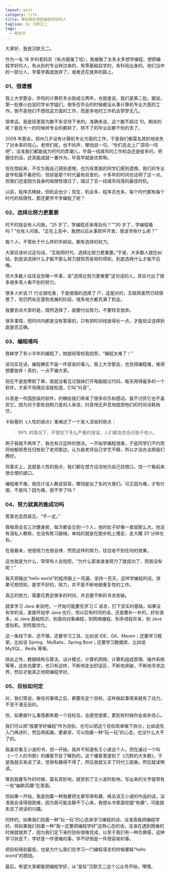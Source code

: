 ```yaml
---
layout: post
category: life
title: 奉劝那些想把编程学好的人
tagline: by 沉默王二
tags: 
  - 程序员
---
```


大家好，我是沉默王二。

<!--more-->




作为一名 18 岁的老码农（有点倔强了哈），我接触了太多太多想学编程、想把编程学好的人，有从别的专业转过来的，有零基础自学的，有科班出身的。他们当中的一部分人，学着学着就放弃了，或者还在放弃的路上。

### 01、很遗憾

我上大学那会，学校的计算机专业刚成立两年，也就是说，我们是第二批。据说，第一批做小白鼠的学长学姐们，很多在毕业的时候都没从事计算机专业方面的工作。倒不是他们不想找这方面的工作，而是本地的工作机会寥寥无几。

很幸运，我是班里面为数不多坚持下来的。准确来说，这个数不超过 10。剩余的呢？能在大一的时候转专业的都转了，转不了的毕业后都干别的去了。

2008 年那会，郑州几乎没有计算机专业方面的工作，于是我们都莫名其妙地丧失了对未来的信心。老师们呢，也不吭声，哪怕说一句，“你们去北上广深闯一闯吧”，没准我们都能成为时代的弄潮儿，毕竟一线城市的工作机会还是挺多的，把握住的话，还真能成就一番作为，毕竟早就是优势啊。

现在想起来，不仅为我自己感到遗憾，也为班里面的同学们感到遗憾。我们的专业是学校最不看好的，但却是那个时代最有前景的，十多年的时间也证明了这一点。但我们还是因为自身的局限性错过了，错过了去一线城市闯荡的最佳时机。

以前，程序员稀缺，但机会也少；现在，机会多，程序员也多。每个时代都有每个时代的局限性，那还要学不学编程了呢？

### 02、选择比努力更重要

时不时就会有人问我，“25 岁了，学编程还来得及吗？”“30 岁了，学编程晚吗？”也有人问我，“正在上高中，我想以后从事软件开发，我该学些什么呢？”

每个人，不管处于什么样的年龄段，都有选择的权力。

大家应该听过这句话，“互联网时代，选择比努力更重要。”于是，大多数人就在纠结，到底该选择什么才能不那么努力就轻而易举的得到，到底选择什么才能不后悔。

但大多数人往往会忽略一件事，说“选择比努力更重要”这句话的人，其实付出了很多很多常人看不到的努力。

很多人听说 IT 行业很吃香，于是倔强的选择了 IT，这是对的，互联网虽然已经很卷了，但仍然处在蓬勃发展的阶段，很多地方都充满了机会。

我要告诉大家的是，既然选择了，就要付出努力，不要轻言放弃。

很多事情，短时间内都是没有答案的，只有把时间线放得长一点，才能验证选择到底是否正确。

### 03、编程难吗

我妹学了有小半年的编程了，她就经常给我抱怨，“编程太难了！”

说句实在话，编程确实不是一件容易的事儿，我上大学那会，也觉得编程难，难得想要放弃！真的，一点不骗大家。

现在不是放寒假了嘛，我就没看见过我妹打开电脑敲过代码，每天用得最多的一个软件，大家不用猜应该就知道，它叫“抖音”。

抖音是一件国民级的软件，的确给我们带来了很多欢乐和感动，我不讨厌它也不喜欢它，因为对于那些自制力差的人来说，抖音悄无声息地就把他们的时间消耗殆尽。

卡耐基的《人性的弱点》里阐述了一个发人深省的观点：

>99% 的情况下，不管犯下多么严重的错误，人们都会优先归咎于他人。

例子我就不再举了，我也有过这样的想法。一开始学编程很难，于是同学们不约而同地都把责任归咎到了老师那边，认为是老师自己学艺不精，所以才没办法把我们教好。

但事实上，这就是人性的弱点，我们都在想方设法地为自己找借口，找一个看起来很合理的接口。

编程难不难，我估计没人敢说容易，哪怕是出了名的大佬们。可正因为难，才有价值，不是吗？因为难，就不学了吗？

### 04、努力就真的能成功吗

答案也显而易见，“不一定。”

我每周会去三次健身房，每次都会见到一个人，他的肚子好像一直就那么大。他没有请私人教练，也没有练习器械，单纯的就是在跑步机上慢走，走大概 20 分钟左右。

在我看来，他很努力也很自律，然而这样的努力，往往收不到任何的效果。

这也就是为什么，常常有人会抱怨，“为什么那谁谁谁努力了就成功了，而我没有呢！”

每天把输出“hello world”的程序敲上一百遍，坚持一百天，这样学编程的话，效果可想而知，是学不好的。努力，并不是不断地做重复性的工作。

真正的努力，需要花费足够多的时间，并且要不断的寻求突破。

就拿学习 Java 来说吧，一开始可能要先学习 C 语言，打下坚实的基础，如果没有学的话，直接开始学 Java 也行，但以后有时间的话，还是要补一补的，好处很多。从 Java 基础知识，到面向对象编程，到网络编程，到多线程并发，到 Java 虚拟机，到性能优化。

这一条线下来，还不够。还要学习工具，比如说 IDE、Git、Maven；还要学习框架，比如说 Spring、MyBatis、Spring Boot；还要学习数据库，比如说 MySQL、Redis 等等。

除此之外，数据结构与算法、设计模式、计算机网络、计算机组成原理、操作系统等等，这些也要学，也只有这样，不断地走出舒适区，不断地突破，不断地寻求边界，然后才能真正地把编程学好。

### 05、目标如何定

对，我们常说，做任何事情之前，都要先定个目标，这样做起事情来就有了动力，不至于漫无目的。

但，如果做什么事情都奔着一个目标去，会感觉很累，累到有时候你会丧失信心。

我们可以把“我要学好编程”作为目标，也可以把这个目标简单做下拆分，比如说先入门再进阶，然后再拓展。更甚至，可以抱着一种“玩一玩”的心态，也没什么大不了的。

我喜欢看王小波的书，但一开始，我并不知道有王小波这个人，而在通过一个叫《一个人的书房》的播客节目了解到的。这个播客里提到了《沉默的大多数》，于是我就买来读了读，觉得有趣得不得了，然后我就又买了时代三部曲，然后就读啊读。

等到我要写作的时候，莫名其妙地，就受到了王小波的影响，写出来的文字就带有一些“幽默风趣”在里面。

但如果一开始，我是抱着一种我要把文章写得有趣，再去读王小波的作品的话，没准我会读得很困难，因为我可能会静不下心来，我想从书里面挖掘“有趣”，可能就失去了阅读的兴趣。

同样的，如果我们抱着一种“玩一玩”的心态来学习编程的话，没准真能把编程学好。但如果我们抱着一种“我一定要把编程学好”这种心态的话，没准在遇到困难的时候就放弃了，因为我们定下来的目标很难完成，以至于我们有一种负罪感，这种学习状态下，学好是一件很难的事，学不好倒是一件很容易的事。

把目标降到最低，也是为什么我们在学习一门编程语言的时候要敲“hello world”的原因。

最后，希望大家都能把编程学好，从“星标”沉默王二这个公众号开始，嘿嘿。
